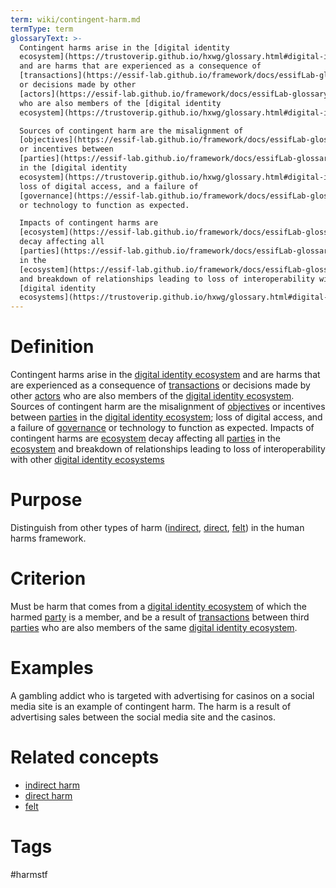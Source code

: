 ```yaml
---
term: wiki/contingent-harm.md
termType: term
glossaryText: >-
  Contingent harms arise in the [digital identity
  ecosystem](https://trustoverip.github.io/hxwg/glossary.html#digital-identity-ecosystem)
  and are harms that are experienced as a consequence of
  [transactions](https://essif-lab.github.io/framework/docs/essifLab-glossary#transaction)
  or decisions made by other
  [actors](https://essif-lab.github.io/framework/docs/essifLab-glossary#actor)
  who are also members of the [digital identity
  ecosystem](https://trustoverip.github.io/hxwg/glossary.html#digital-identity-ecosystem).  

  Sources of contingent harm are the misalignment of
  [objectives](https://essif-lab.github.io/framework/docs/essifLab-glossary#objective)
  or incentives between
  [parties](https://essif-lab.github.io/framework/docs/essifLab-glossary#party)
  in the [digital identity
  ecosystem](https://trustoverip.github.io/hxwg/glossary.html#digital-identity-ecosystem);
  loss of digital access, and a failure of
  [governance](https://essif-lab.github.io/framework/docs/essifLab-glossary#governance)
  or technology to function as expected. 

  Impacts of contingent harms are
  [ecosystem](https://essif-lab.github.io/framework/docs/essifLab-glossary#ecosystem)
  decay affecting all
  [parties](https://essif-lab.github.io/framework/docs/essifLab-glossary#party)
  in the
  [ecosystem](https://essif-lab.github.io/framework/docs/essifLab-glossary#ecosystem)
  and breakdown of relationships leading to loss of interoperability with other
  [digital identity
  ecosystems](https://trustoverip.github.io/hxwg/glossary.html#digital-identity-ecosystem)
---
```

# Definition
Contingent harms arise in the [digital identity ecosystem](https://trustoverip.github.io/hxwg/glossary.html#digital-identity-ecosystem) and are harms that are experienced as a consequence of [transactions](https://essif-lab.github.io/framework/docs/essifLab-glossary#transaction) or decisions made by other [actors](https://essif-lab.github.io/framework/docs/essifLab-glossary#actor) who are also members of the [digital identity ecosystem](https://trustoverip.github.io/hxwg/glossary.html#digital-identity-ecosystem).  
Sources of contingent harm are the misalignment of [objectives](https://essif-lab.github.io/framework/docs/essifLab-glossary#objective) or incentives between [parties](https://essif-lab.github.io/framework/docs/essifLab-glossary#party) in the [digital identity ecosystem](https://trustoverip.github.io/hxwg/glossary.html#digital-identity-ecosystem); loss of digital access, and a failure of [governance](https://essif-lab.github.io/framework/docs/essifLab-glossary#governance) or technology to function as expected. 
Impacts of contingent harms are [ecosystem](https://essif-lab.github.io/framework/docs/essifLab-glossary#ecosystem) decay affecting all [parties](https://essif-lab.github.io/framework/docs/essifLab-glossary#party) in the [ecosystem](https://essif-lab.github.io/framework/docs/essifLab-glossary#ecosystem) and breakdown of relationships leading to loss of interoperability with other [digital identity ecosystems](https://trustoverip.github.io/hxwg/glossary.html#digital-identity-ecosystem)
# Purpose
Distinguish from other types of harm ([indirect](https://trustoverip.github.io/hxwg/glossary.html#indirect-harm), [direct](https://trustoverip.github.io/hxwg/glossary.html#direct-harm), [felt](https://trustoverip.github.io/hxwg/glossary.html#felt-harm)) in the human harms framework.  
# Criterion
Must be harm that comes from a [digital identity ecosystem](https://trustoverip.github.io/hxwg/glossary.html#digital-identity-ecosystem) of which the harmed [party](https://essif-lab.github.io/framework/docs/essifLab-glossary#party) is a member, and be a result of [transactions](https://essif-lab.github.io/framework/docs/essifLab-glossary#transaction) between third [parties](https://essif-lab.github.io/framework/docs/essifLab-glossary#party) who are also members of the same [digital identity ecosystem](https://trustoverip.github.io/hxwg/glossary.html#digital-identity-ecosystem).
# Examples
A gambling addict who is targeted with advertising for casinos on a social media site is an example of contingent harm.  The harm is a result of advertising sales between the social media site and the casinos.
# Related concepts
* [indirect harm](https://trustoverip.github.io/hxwg/glossary.html#indirect-harm)
* [direct harm](https://trustoverip.github.io/hxwg/glossary.html#direct-harm)
* [felt](https://trustoverip.github.io/hxwg/glossary.html#felt-harm)
# Tags  
 #harmstf
